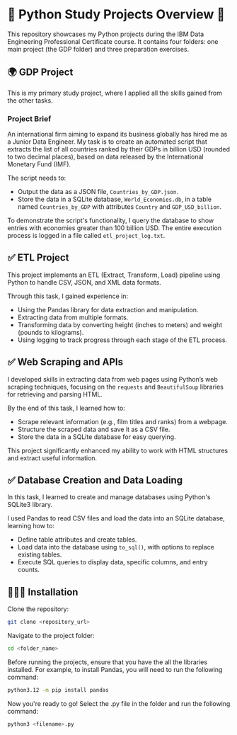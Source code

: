 # 🐍 Python Study Projects Overview 🐍

This repository showcases my Python projects during the IBM Data Engineering Professional Certificate course. It contains four folders: one main project (the GDP folder) and three preparation exercises.

## 🌍 GDP Project

This is my primary study project, where I applied all the skills gained from the other tasks.

### Project Brief
An international firm aiming to expand its business globally has hired me as a Junior Data Engineer. My task is to create an automated script that extracts the list of all countries ranked by their GDPs in billion USD (rounded to two decimal places), based on data released by the International Monetary Fund (IMF).

The script needs to:
- Output the data as a JSON file, `Countries_by_GDP.json`.
- Store the data in a SQLite database, `World_Economies.db`, in a table named `Countries_by_GDP` with attributes `Country` and `GDP_USD_billion`.

To demonstrate the script's functionality, I query the database to show entries with economies greater than 100 billion USD. The entire execution process is logged in a file called `etl_project_log.txt`.

## ✅ ETL Project

This project implements an ETL (Extract, Transform, Load) pipeline using Python to handle CSV, JSON, and XML data formats.

Through this task, I gained experience in:
- Using the Pandas library for data extraction and manipulation.
- Extracting data from multiple formats.
- Transforming data by converting height (inches to meters) and weight (pounds to kilograms).
- Using logging to track progress through each stage of the ETL process.

## ✅ Web Scraping and APIs

I developed skills in extracting data from web pages using Python’s web scraping techniques, focusing on the `requests` and `BeautifulSoup` libraries for retrieving and parsing HTML.

By the end of this task, I learned how to:
- Scrape relevant information (e.g., film titles and ranks) from a webpage.
- Structure the scraped data and save it as a CSV file.
- Store the data in a SQLite database for easy querying.

This project significantly enhanced my ability to work with HTML structures and extract useful information.

## ✅ Database Creation and Data Loading

In this task, I learned to create and manage databases using Python's SQLite3 library. 

I used Pandas to read CSV files and load the data into an SQLite database, learning how to:
- Define table attributes and create tables.
- Load data into the database using `to_sql()`, with options to replace existing tables.
- Execute SQL queries to display data, specific columns, and entry counts.

## 👷🏻‍♂️ Installation

Clone the repository:

```bash
git clone <repository_url>
```

Navigate to the project folder:

```bash
cd <folder_name>
```

Before running the projects, ensure that you have the all the libraries installed. For example, to install Pandas, you will need to run the following command:

```bash
python3.12 -m pip install pandas
```

Now you're ready to go! Select the .py file in the folder and run the following command:

```bash
python3 <filename>.py
```
